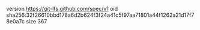 version https://git-lfs.github.com/spec/v1
oid sha256:32f26610bbd178a6d2b624f3f24a41c5f97aa71801a44f1262a21d17f78e0a7c
size 367
